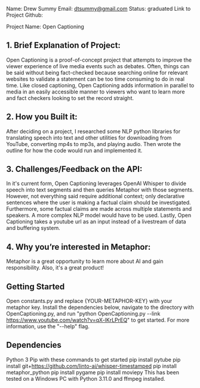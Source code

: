 Name: Drew Summy
Email: dtsummy@gmail.com
Status: graduated
Link to Project Github: 

Project Name: Open Captioning


## 1. Brief Explanation of Project:
Open Captioning is a proof-of-concept project that attempts to improve the viewer experience of live media events such as debates. Often, things can be said without being fact-checked because searching online for relevant websites to validate a statement can be too time consuming to do in real time. Like closed captioning, Open Captioning adds information in parallel to media in an easily accessible manner to viewers who want to learn more and fact checkers looking to set the record straight.

## 2. How you Built it:
After deciding on a project, I researched some NLP python libraries for translating speech into text and other utilities for downloading from YouTube, converting mp4s to mp3s, and playing audio. Then wrote the outline for how the code would run and implemented it.

## 3. Challenges/Feedback on the API: 
In it's current form, Open Captioning leverages OpenAI Whisper to divide speech into text segments and then queries Metaphor with those segments. However, not everything said require additional context; only declarative sentences where the user is making a factual claim should be investigated. Furthermore, some factual claims are made across multiple statements and speakers. A more complex NLP model would have to be used. Lastly, Open Captioning takes a youtube url as an input instead of a livestream of data and buffering system.

## 4. Why you’re interested in Metaphor:
Metaphor is a great opportunity to learn more about AI and gain responsibility. Also, it's a great product!

## Getting Started
Open constants.py and replace {YOUR-METAPHOR-KEY} with your metaphor key. Install the dependencies below, navigate to the directory with OpenCaptioning.py, and run "python OpenCaptioning.py --link https://www.youtube.com/watch?v=qX-lKrLPrEQ" to get started. For more information, use the "--help" flag.

## Dependencies
Python 3
Pip with these commands to get started
    pip install pytube
    pip install git+https://github.com/linto-ai/whisper-timestamped
    pip install metaphor_python
    pip install pygame
    pip install moviepy
This has been tested on a Windows PC with Python 3.11.0 and ffmpeg installed.

